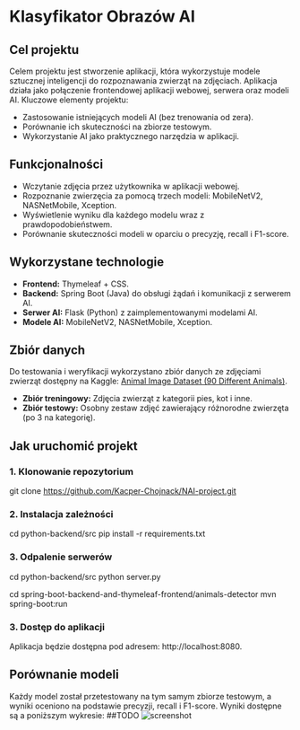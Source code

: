 # Klasyfikator Obrazów AI

## Cel projektu
Celem projektu jest stworzenie aplikacji, która wykorzystuje modele sztucznej inteligencji do rozpoznawania zwierząt na zdjęciach. Aplikacja działa jako połączenie frontendowej aplikacji webowej, serwera oraz modeli AI. Kluczowe elementy projektu:
- Zastosowanie istniejących modeli AI (bez trenowania od zera).
- Porównanie ich skuteczności na zbiorze testowym.
- Wykorzystanie AI jako praktycznego narzędzia w aplikacji.

## Funkcjonalności
- Wczytanie zdjęcia przez użytkownika w aplikacji webowej.
- Rozpoznanie zwierzęcia za pomocą trzech modeli: MobileNetV2, NASNetMobile, Xception.
- Wyświetlenie wyniku dla każdego modelu wraz z prawdopodobieństwem.
- Porównanie skuteczności modeli w oparciu o precyzję, recall i F1-score.

## Wykorzystane technologie
- **Frontend:** Thymeleaf + CSS.
- **Backend:** Spring Boot (Java) do obsługi żądań i komunikacji z serwerem AI.
- **Serwer AI:** Flask (Python) z zaimplementowanymi modelami AI.
- **Modele AI:** MobileNetV2, NASNetMobile, Xception.

## Zbiór danych
Do testowania i weryfikacji wykorzystano zbiór danych ze zdjęciami zwierząt dostępny na Kaggle: [Animal Image Dataset (90 Different Animals)](https://www.kaggle.com/datasets/iamsouravbanerjee/animal-image-dataset-90-different-animals).

- **Zbiór treningowy:** Zdjęcia zwierząt z kategorii pies, kot i inne.
- **Zbiór testowy:** Osobny zestaw zdjęć zawierający różnorodne zwierzęta (po 3 na kategorię).

## Jak uruchomić projekt
### 1. Klonowanie repozytorium
git clone https://github.com/Kacper-Chojnack/NAI-project.git

### 2. Instalacja zależności
cd python-backend/src
pip install -r requirements.txt

### 3. Odpalenie serwerów
cd python-backend/src
python server.py

cd spring-boot-backend-and-thymeleaf-frontend/animals-detector
mvn spring-boot:run

### 3. Dostęp do aplikacji
Aplikacja będzie dostępna pod adresem: http://localhost:8080.


## Porównanie modeli
Każdy model został przetestowany na tym samym zbiorze testowym, a wyniki oceniono na podstawie precyzji, recall i F1-score.
Wyniki dostępne są a poniższym wykresie:
##TODO
![screenshot](python-backend/models/wykres.png)
